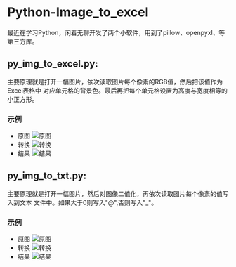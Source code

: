 # Python-Image_to_excel
最近在学习Python，闲着无聊开发了两个小软件，用到了pillow、openpyxl、等第三方库。

## py_img_to_excel.py:
主要原理就是打开一幅图片，依次读取图片每个像素的RGB值，然后把该值作为Excel表格中
对应单元格的背景色。最后再把每个单元格设置为高度与宽度相等的小正方形。

### 示例
* 原图 ![原图](https://raw.githubusercontent.com/WHJWNAVY/myImage/master/PicGo20200518102246.png)
* 转换 ![转换](https://raw.githubusercontent.com/WHJWNAVY/myImage/master/PicGo20200518103305.png)
* 结果 ![结果](https://raw.githubusercontent.com/WHJWNAVY/myImage/master/PicGo20200518103331.png)

## py_img_to_txt.py:
主要原理就是打开一幅图片，然后对图像二值化，再依次读取图片每个像素的值写入到文本
文件中。如果大于0则写入"@",否则写入"_"。
### 示例
* 原图 ![原图](https://raw.githubusercontent.com/WHJWNAVY/myImage/master/PicGo20200518102246.png)
* 转换 ![转换](https://raw.githubusercontent.com/WHJWNAVY/myImage/master/PicGo20200518102410.png)
* 结果 ![结果](https://raw.githubusercontent.com/WHJWNAVY/myImage/master/PicGo20200518102449.png)

